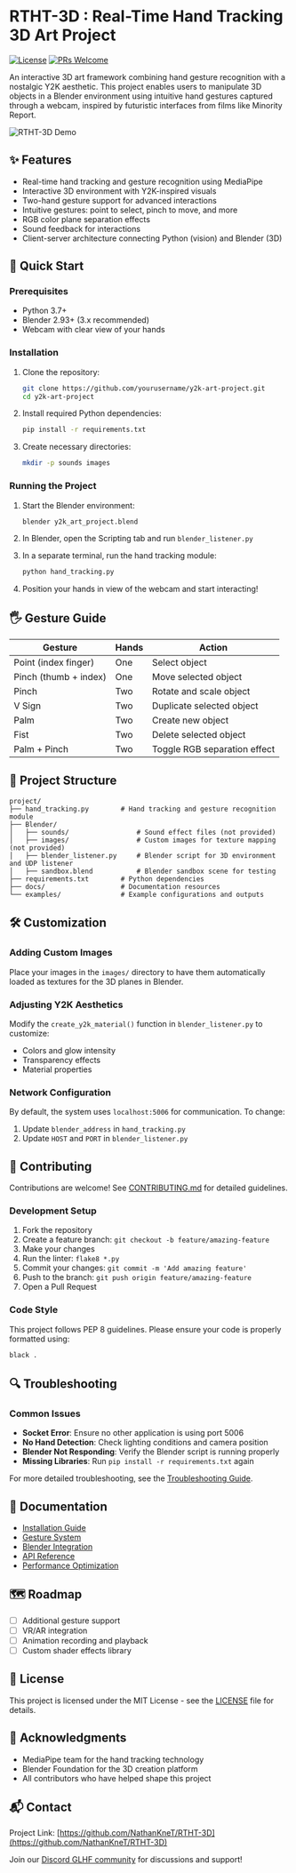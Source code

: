 # RTHT-3D : Real-Time Hand Tracking 3D Art Project

[![License](https://img.shields.io/badge/License-MIT-blue.svg)](LICENSE)
[![PRs Welcome](https://img.shields.io/badge/PRs-welcome-brightgreen.svg)](CONTRIBUTING.md)

An interactive 3D art framework combining hand gesture recognition with a nostalgic Y2K aesthetic. This project enables users to manipulate 3D objects in a Blender environment using intuitive hand gestures captured through a webcam, inspired by futuristic interfaces from films like Minority Report.

![RTHT-3D Demo](docs/gif/demo.gif)

## ✨ Features

- Real-time hand tracking and gesture recognition using MediaPipe
- Interactive 3D environment with Y2K-inspired visuals
- Two-hand gesture support for advanced interactions
- Intuitive gestures: point to select, pinch to move, and more
- RGB color plane separation effects
- Sound feedback for interactions
- Client-server architecture connecting Python (vision) and Blender (3D)

## 🚀 Quick Start

### Prerequisites

- Python 3.7+
- Blender 2.93+ (3.x recommended)
- Webcam with clear view of your hands

### Installation

1. Clone the repository:
   ```bash
   git clone https://github.com/yourusername/y2k-art-project.git
   cd y2k-art-project
   ```

2. Install required Python dependencies:
   ```bash
   pip install -r requirements.txt
   ```

3. Create necessary directories:
   ```bash
   mkdir -p sounds images
   ```

### Running the Project

1. Start the Blender environment:
   ```bash
   blender y2k_art_project.blend
   ```

2. In Blender, open the Scripting tab and run `blender_listener.py`

3. In a separate terminal, run the hand tracking module:
   ```bash
   python hand_tracking.py
   ```

4. Position your hands in view of the webcam and start interacting!

## 🖐️ Gesture Guide

| Gesture | Hands | Action |
|---------|-------|--------|
| Point (index finger) | One | Select object |
| Pinch (thumb + index) | One | Move selected object |
| Pinch | Two | Rotate and scale object |
| V Sign | Two | Duplicate selected object |
| Palm | Two | Create new object |
| Fist | Two | Delete selected object |
| Palm + Pinch | Two | Toggle RGB separation effect |

## 🧩 Project Structure

```
project/
├── hand_tracking.py        # Hand tracking and gesture recognition module
├── Blender/
│   ├── sounds/                 # Sound effect files (not provided)
│   ├── images/                 # Custom images for texture mapping (not provided)
│   ├── blender_listener.py     # Blender script for 3D environment and UDP listener
│   ├── sandbox.blend           # Blender sandbox scene for testing
├── requirements.txt        # Python dependencies
├── docs/                   # Documentation resources
└── examples/               # Example configurations and outputs
```

## 🛠️ Customization

### Adding Custom Images

Place your images in the `images/` directory to have them automatically loaded as textures for the 3D planes in Blender.

### Adjusting Y2K Aesthetics

Modify the `create_y2k_material()` function in `blender_listener.py` to customize:
- Colors and glow intensity
- Transparency effects
- Material properties

### Network Configuration

By default, the system uses `localhost:5006` for communication. To change:
1. Update `blender_address` in `hand_tracking.py`
2. Update `HOST` and `PORT` in `blender_listener.py`

## 🤝 Contributing

Contributions are welcome! See [CONTRIBUTING.md](CONTRIBUTING.md) for detailed guidelines.

### Development Setup

1. Fork the repository
2. Create a feature branch: `git checkout -b feature/amazing-feature`
3. Make your changes
4. Run the linter: `flake8 *.py`
5. Commit your changes: `git commit -m 'Add amazing feature'`
6. Push to the branch: `git push origin feature/amazing-feature`
7. Open a Pull Request

### Code Style

This project follows PEP 8 guidelines. Please ensure your code is properly formatted using:
```bash
black .
```

## 🔍 Troubleshooting

### Common Issues

- **Socket Error**: Ensure no other application is using port 5006
- **No Hand Detection**: Check lighting conditions and camera position
- **Blender Not Responding**: Verify the Blender script is running properly
- **Missing Libraries**: Run `pip install -r requirements.txt` again

For more detailed troubleshooting, see the [Troubleshooting Guide](docs/troubleshooting.md).

## 📘 Documentation

- [Installation Guide](docs/installation.md)
- [Gesture System](docs/gestures.md)
- [Blender Integration](docs/blender.md)
- [API Reference](docs/api.md)
- [Performance Optimization](docs/performance.md)

## 🗺️ Roadmap

- [ ] Additional gesture support
- [ ] VR/AR integration
- [ ] Animation recording and playback
- [ ] Custom shader effects library

## 📜 License

This project is licensed under the MIT License - see the [LICENSE](LICENSE) file for details.

## 🙏 Acknowledgments

- MediaPipe team for the hand tracking technology
- Blender Foundation for the 3D creation platform
- All contributors who have helped shape this project

## 📬 Contact

Project Link: [https://github.com/NathanKneT/RTHT-3D](https://github.com/NathanKneT/RTHT-3D)

Join our [Discord GLHF community](https://discord.gg/example) for discussions and support!